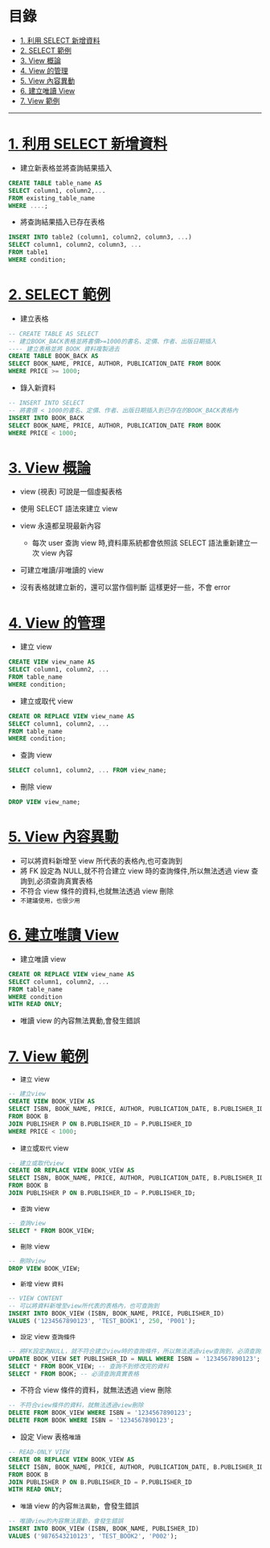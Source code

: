 <h1 id="top">目錄</h1>

- [1. 利用 SELECT 新增資料](#s1)
- [2. SELECT 範例](#s2)
- [3. View 概論](#s3)
- [4. View 的管理](#s4)
- [5. View 內容異動](#s5)
- [6. 建立唯讀 View](#s6)
- [7. View 範例](#s7)

---

# <a id='s1' class='md-title' href='#top'>1. 利用 SELECT 新增資料</a>

- 建立新表格並將查詢結果插入

```sql
CREATE TABLE table_name AS
SELECT column1, column2,...
FROM existing_table_name
WHERE ....;
```

- 將查詢結果插入已存在表格

```sql
INSERT INTO table2 (column1, column2, column3, ...)
SELECT column1, column2, column3, ...
FROM table1
WHERE condition;
```

# <a id='s2' class='md-title' href='#top'>2. SELECT 範例</a>

- 建立表格

```sql
-- CREATE TABLE AS SELECT
-- 建立BOOK_BACK表格並將書價>=1000的書名、定價、作者、出版日期插入
---- 建立表格並將 BOOK 資料複製過去
CREATE TABLE BOOK_BACK AS
SELECT BOOK_NAME, PRICE, AUTHOR, PUBLICATION_DATE FROM BOOK
WHERE PRICE >= 1000;
```

- 錄入新資料

```sql
-- INSERT INTO SELECT
-- 將書價 < 1000的書名、定價、作者、出版日期插入到已存在的BOOK_BACK表格內
INSERT INTO BOOK_BACK
SELECT BOOK_NAME, PRICE, AUTHOR, PUBLICATION_DATE FROM BOOK
WHERE PRICE < 1000;
```

# <a id='s3' class='md-title' href='#top'>3. View 概論</a>

- view (視表) 可說是一個虛擬表格
- 使用 SELECT 語法來建立 view
- view 永遠都呈現最新內容

  - 每次 user 查詢 view 時,資料庫系統都會依照該 SELECT 語法重新建立一次 view 內容

- 可建立唯讀/非唯讀的 view

- 沒有表格就建立新的，還可以當作個判斷 這樣更好一些，不會 error

# <a id='s4' class='md-title' href='#top'>4. View 的管理</a>

- 建立 view

```sql
CREATE VIEW view_name AS
SELECT column1, column2, ...
FROM table_name
WHERE condition;
```

- 建立或取代 view

```sql
CREATE OR REPLACE VIEW view_name AS
SELECT column1, column2, ...
FROM table_name
WHERE condition;
```

- 查詢 view

```sql
SELECT column1, column2, ... FROM view_name;
```

- 刪除 view

```sql
DROP VIEW view_name;
```

# <a id='s5' class='md-title' href='#top'>5. View 內容異動</a>

- 可以將資料新增至 view 所代表的表格內,也可查詢到
- 將 FK 設定為 NULL,就不符合建立 view 時的查詢條件,所以無法透過 view 查詢到,必須查詢真實表格
- 不符合 view 條件的資料,也就無法透過 view 刪除
- `不建議使用，也很少用`

# <a id='s6' class='md-title' href='#top'>6. 建立唯讀 View</a>

- 建立唯讀 view

```sql
CREATE OR REPLACE VIEW view_name AS
SELECT column1, column2, ...
FROM table_name
WHERE condition
WITH READ ONLY;
```

- 唯讀 view 的內容無法異動,會發生錯誤

# <a id='s7' class='md-title' href='#top'>7. View 範例</a>

- `建立` view

```sql
-- 建立view
CREATE VIEW BOOK_VIEW AS
SELECT ISBN, BOOK_NAME, PRICE, AUTHOR, PUBLICATION_DATE, B.PUBLISHER_ID, PUBLISHER_NAME, PHONE
FROM BOOK B
JOIN PUBLISHER P ON B.PUBLISHER_ID = P.PUBLISHER_ID
WHERE PRICE < 1000;
```

- `建立`或`取代` view

```sql
-- 建立或取代view
CREATE OR REPLACE VIEW BOOK_VIEW AS
SELECT ISBN, BOOK_NAME, PRICE, AUTHOR, PUBLICATION_DATE, B.PUBLISHER_ID, PUBLISHER_NAME, PHONE
FROM BOOK B
JOIN PUBLISHER P ON B.PUBLISHER_ID = P.PUBLISHER_ID;
```

- `查詢` view

```sql
-- 查詢view
SELECT * FROM BOOK_VIEW;
```

- `刪除` view

```sql
-- 刪除view
DROP VIEW BOOK_VIEW;
```

- `新增` view `資料`

```sql
-- VIEW CONTENT
-- 可以將資料新增至view所代表的表格內，也可查詢到
INSERT INTO BOOK_VIEW (ISBN, BOOK_NAME, PRICE, PUBLISHER_ID)
VALUES ('1234567890123', 'TEST_BOOK1', 250, 'P001');
```

- `設定` view `查詢條件`

```sql
-- 將FK設定為NULL，就不符合建立view時的查詢條件，所以無法透過view查詢到，必須查詢真實表格
UPDATE BOOK_VIEW SET PUBLISHER_ID = NULL WHERE ISBN = '1234567890123';
SELECT * FROM BOOK_VIEW; -- 查詢不到修改完的資料
SELECT * FROM BOOK; -- 必須查詢真實表格
```

- 不符合 view 條件的資料，就無法透過 view 刪除

```sql
-- 不符合view條件的資料，就無法透過view刪除
DELETE FROM BOOK_VIEW WHERE ISBN = '1234567890123';
DELETE FROM BOOK WHERE ISBN = '1234567890123';
```

- 設定 View 表格`唯讀`

```sql
-- READ-ONLY VIEW
CREATE OR REPLACE VIEW BOOK_VIEW AS
SELECT ISBN, BOOK_NAME, PRICE, AUTHOR, PUBLICATION_DATE, B.PUBLISHER_ID, PUBLISHER_NAME, PHONE
FROM BOOK B
JOIN PUBLISHER P ON B.PUBLISHER_ID = P.PUBLISHER_ID
WITH READ ONLY;
```

- `唯讀` view 的內容`無法異動`，會發生錯誤

```sql
-- 唯讀view的內容無法異動，會發生錯誤
INSERT INTO BOOK_VIEW (ISBN, BOOK_NAME, PUBLISHER_ID)
VALUES ('9876543210123', 'TEST_BOOK2', 'P002');
```
